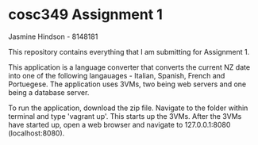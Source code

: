 # cosc349 Assignment 1
Jasmine Hindson - 8148181

This repository contains everything that I am submitting for Assignment 1.

This application is a language converter that converts the current NZ date into one of the following langauages - Italian, Spanish, French and Portuegese. The application uses 3VMs, two being web servers and one being a database server.

To run the application, download the zip file. Navigate to the folder within terminal and type 'vagrant up'. This starts up the 3VMs. After the 3VMs have started up, open a web browser and navigate to 127.0.0.1:8080 (localhost:8080).
